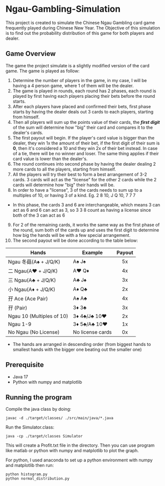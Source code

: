 # Ngau-Gambling-Simulation
This project is created to simulate the Chinese Ngau Gambling card game frequently played during Chinese New Year.
The Objective of this simulation is to find out the probability distribution of this game for both players and dealer.

## Game Overview
The game the project simulate is a slightly modified version of the card game. The game is played as follow:
1. Determine the number of players in the game, in my case, I will be having a 4 person game, where 1 of them will be the dealer.
2. The game is played in rounds, each round has 2 phases, each round is played by first having each players placing their bets before the round starts.
3. After each players have placed and confirmed their bets, first phase starts by having the dealer deals out 3 cards to each players, starting from himself.
4. Then all players will sum up the points value of their cards, the ***first digit*** of the sum will determine how "big" their card and compares it to the dealer's cards.
5. The first payout will begin. If the player's card value is bigger than the dealer, they win 1x the amount of their bet, if the first digit of their sum is **0**, then it's considered a 10 and they win 2x of their bet instead. In case of a tie, there will be no winner and loser. The same thing applies if their card value is lower than the dealer's.
6. The round continues into second phase by having the dealer dealing 2 more cards to all the players, starting from himself.
7. All the players will try their best to form a best arrangement of 3-2 cards. 3 cards will act as the "license" for the other 2 cards while the 2 cards will determine how "big" their hands will be.
8. In order to have a "license", 3 of the cards needs to sum up to a multiples of 10, or having 3 of a kind. Eg. 2 8 10, J Q 10, 7 7 7
  - In this phase, the cards 3 and 6 are interchangeable, which means 3 can act as 6 and 6 can act as 3, so 3 3 8 count as having a license since both of the 3 can act as 6
9. For 2 of the remaining cards, it works the same way as the first phase of the round, sum both of the cards up and uses the first digit to determine how big the hands will be with a few special arrangement.
10. The second payout will be done according to the table below:

| Hands                 | Example|Payout|
| --------------------- |---|:----:|
| Ngau 冬菇(A♠️ + J/Q/K) | A♠️ J♠️ | 5x |
| 二 Ngau(A♥️ + J/Q/K)  | A♥️ Q♦️ | 4x |
| 三 Ngau(A♣️ + J/Q/K)  | A♣️ J♠️ | 3x |
| 小 Ngau(A♦️ + J/Q/K)  | A♦️ Q♣️ | 2x |
| 孖 Ace (Ace Pair)             | A♠️ A♣️ | 4x |
| 孖 (Pair)             | 3♦️ 3♣️ | 3x |
| Ngau 10 (Multiples of 10) | 3♦️ 4♣️/J♣️ 10♥️| 2x |
| Ngau 1-9                  | 3♦️ 5♣️/A♣️ 10♥️| 1x |
| No Ngau (No License) | No license cards| 0x |
- The hands are arranged in descending order (from biggest hands to smallest hands with the bigger one beating out the smaller one)

## Prerequisite
- Java 17
- Python with numpy and matplotlib

## Running the program
Compile the java class by doing:
```
javac -d ./target/classes/ ./src/main/java/*.java
```
Run the Simulator.class:
```
java -cp ./target/classes Simulator
```
This will create a Profit.txt file in the directory.
Then you can use program like matlab or python with numpy and matplotlib to plot the graph.

For python, I used anaconda to set up a python environment with numpy and matplotlib then run:
```
python histogram.py
python normal_distribution.py
```
